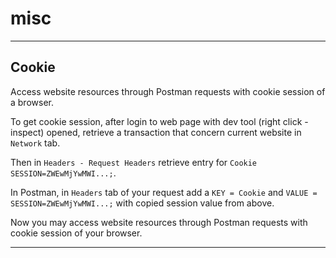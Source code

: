 # misc

***

## Cookie

Access website resources through Postman requests with cookie session of a browser.

To get cookie session, after login to web page with dev tool (right click - inspect) opened, retrieve a transaction that concern current website in `Network` tab.

Then in `Headers - Request Headers` retrieve entry for `Cookie SESSION=ZWEwMjYwMWI...;`.

In Postman, in `Headers` tab of your request add a `KEY = Cookie` and `VALUE = SESSION=ZWEwMjYwMWI...;` with copied session value from above.

Now you may access website resources through Postman requests with cookie session of your browser.

***
